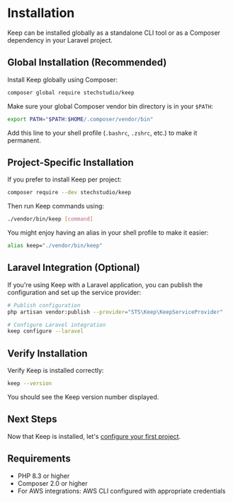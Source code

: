 # Installation

Keep can be installed globally as a standalone CLI tool or as a Composer dependency in your Laravel project.

## Global Installation (Recommended)

Install Keep globally using Composer:

```bash
composer global require stechstudio/keep
```

Make sure your global Composer vendor bin directory is in your `$PATH`:

```bash
export PATH="$PATH:$HOME/.composer/vendor/bin"
```

Add this line to your shell profile (`.bashrc`, `.zshrc`, etc.) to make it permanent.

## Project-Specific Installation

If you prefer to install Keep per project:

```bash
composer require --dev stechstudio/keep
```

Then run Keep commands using:

```bash
./vendor/bin/keep [command]
```

You might enjoy having an alias in your shell profile to make it easier:

```bash
alias keep="./vendor/bin/keep"
```

## Laravel Integration (Optional)

If you're using Keep with a Laravel application, you can publish the configuration and set up the service provider:

```bash
# Publish configuration
php artisan vendor:publish --provider="STS\Keep\KeepServiceProvider"

# Configure Laravel integration
keep configure --laravel
```

## Verify Installation

Verify Keep is installed correctly:

```bash
keep --version
```

You should see the Keep version number displayed.

## Next Steps

Now that Keep is installed, let's [configure your first project](./configuration).

## Requirements

- PHP 8.3 or higher
- Composer 2.0 or higher
- For AWS integrations: AWS CLI configured with appropriate credentials